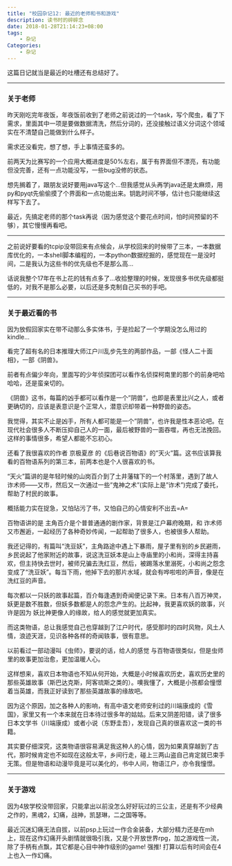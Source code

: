 ```yaml
---
title: "校园杂记12: 最近的老师和书和游戏"
description: 读书时的碎碎念
date: 2018-01-28T21:14:23+08:00
tags:
    - 杂记
Categories:
    - 杂记
---
```


这篇日记就当是最近的吐槽还有总结好了。

------

### 关于老师

昨天刚吃完年夜饭，年夜饭前收到了老师之前说过的一个task，写个爬虫，看了下需求，里面其中一项是要做数据清洗，然后分词的，还没接触过语义分词这个领域实在不清楚自己能做到什么样子。

需求还没看完，想了想，手上事情还蛮多的。

前两天为比赛写的一个应用大概进度是50%左右，属于有界面但不漂亮，有功能但没完善，还有一点功能没写，一些bug没修的状态。

想先搁着了，跟朋友说好要用java写这个…但我感觉从头再学java还是太麻烦，用py和pyqt先偷偷摸了个界面和一点功能出来。钥匙时间不够，估计也只能继续这样写下去了。

最近，先搞定老师的那个task再说（因为感觉这个要花点时间，怕时间预留的不够），其它慢慢再看吧。

------

之前说好要看的tcpip没带回来有点候会，从学校回来的时候带了三本，一本数据库优化的，一本shell脚本编程的，一本python数据挖掘的，感觉现在一是没时间，二是我认为这些书的优先级也不是那么高…

话说我整个17年在书上花的钱有点多了…收拾整理的时候，发现很多书优先级都挺低的，对我不是那么必要，以后还是多克制自己买书的手吧。

------

### 关于最近看的书

因为放假回家实在带不动那么多实体书，于是捡起了一个学期没怎么用过的kindle…

看完了超有名的日本推理大师江户川乱步先生的两部作品，一部《怪人二十面相》，一部《阴兽》。

前者有点偏少年向，里面写的少年侦探团可以看作名侦探柯南里的那个的前身吧哈哈哈，还是蛮亲切的。

《阴兽》这书，每篇的凶手都可以看作是一个”阴兽”，也即是表里比兴之人，或者更确切的，应该是表意识是个正常人，潜意识却带着一种野兽的姿态。

我觉得，其实不止是凶手，所有人都可能是一个”阴兽”，也许我是性本恶论吧。在现代社会很多人不断压抑自己人的一面，最后被野兽的一面吞噬，再也无法挽回。这样的事情很多，希望人都能不忘初心。

还看了我很喜欢的作者 京极夏彦 的《后巷说百物语》的”天火”篇。这书应该算我看的百物语系列的第三本，前两本也是个人很喜欢的书。

“天火”篇讲的是年轻时候的山岗百介到了土井藩辖下的一个村落里，遇到了故人 诈术师——又市，然后又一次通过一些”鬼神之术”(实际上是”诈术”)完成了委托，帮助了村民的故事。

概括能力实在捉急，又怕玷污了书，又怕自己的心情安利不出去=A=

百物语讲的是 主角百介是个普普通通的剧作家，背景是江户幕府晚期，和 诈术师又市邂逅，一起经历了各种奇妙传闻，一起帮助了很多人，也被很多人帮助。

我还记得的，有篇叫“洗豆妖”，主角路途中遇上下暴雨，屋子里有别的乡民避雨，乡民说起了他家附近的故事，说这洗豆妖本是山上寺庙里的小和尚，深得主持喜欢，但主持快去世时，被师兄骗去洗红豆，然后，被踢落水里溺死，小和尚之怨念变成了“洗豆妖”。每当下雨，他掉下去的那片水域，就会有哗啦啦的声音，像是在洗红豆的声音。

每次都以一只妖的故事起篇，百介每逢遇到奇闻便记录下来。日本有八百万神灵，妖更是数不胜数，但妖多数都是人的怨念产生的。比起神，我更喜欢妖的故事，兴许是因为 妖比神更像人的缘故，给人的感觉就更加真实。

而这类物语，总让我感觉自己也穿越到了江户时代，感受那时的四时风物，风土人情，浪迹天涯，见识各种各样的奇闻轶事，很有意思。

以前看过一部动漫叫《虫师》，要说的话，给人的感觉 与百物语很类似，但是虫师里的故事更加治愈，更加温暖人心。

这样想来，喜欢日本物语也不知从何开始，大概是小时候喜欢历史，喜欢历史里的那些英雄故事（斯巴达克斯，阿客琉斯之类的）。噢我懂了，大概是小孩都会憧憬着当英雄，而我正好读到了那些英雄故事的缘故吧。

因为这个原因，加之各种人的影响，有高中语文老师安利过的川端康成的《雪国》，家里又有一个本来就在日本待过很多年的姑姑。后来又阴差阳错，读了很多日本文学书（川端康成）或者小说（东野圭吾），发现自己真的很喜欢这一类的书籍。

其实要仔细深究，这类物语很容易满足我这种人的心情，因为如果真穿越到了古代，那时候肯定也不如现在这般太平，乡间行走，碰上三两山盗自己肯定就已束手无策。但是物语和动漫毕竟是可以美化的，书中人间，物语江户，亦令我憧憬。

------

### 关于游戏

因为4放学校没带回家，只能拿出以前没怎么好好玩过的三公主，还是有不少经典之作的，黑魂2，幻痛，战神，凯瑟琳，二之国等等。

最近沉迷幻痛无法自拔，以前psp上玩过一作合金装备，大部分精力还是在mh上，现在这作幻痛开头剧情就很吸引我，又是个开放世界rpg，加之游戏性一流，除了手柄有点飘，其它都是心目中神作级别的game! 强推! 打算以后有时间会在4上也入一作幻痛。